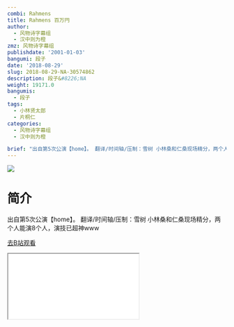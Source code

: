 ```yaml
---
combi: Rahmens
title: Rahmens 百万円
author:
  - 风物诗字幕组
  - 汉中则为橙
zmz: 风物诗字幕组
publishdate: '2001-01-03'
bangumi: 段子
date: '2018-08-29'
slug: 2018-08-29-NA-30574862
description: 段子&#8226;NA
weight: 19171.0
bangumis:
  - 段子
tags:
  - 小林贤太郎
  - 片桐仁
categories:
  - 风物诗字幕组
  - 汉中则为橙

brief: "出自第5次公演【home】。 翻译/时间轴/压制：雪树 小林桑和仁桑现场精分，两个人能演8个人，演技已超神www"
---
```

![](https://i.imgur.com/I6ciC8P.jpg)
# 简介  
出自第5次公演【home】。
翻译/时间轴/压制：雪树
小林桑和仁桑现场精分，两个人能演8个人，演技已超神www  

[去B站观看](https://www.bilibili.com/video/av30574862/)
<div class ="resp-container"><iframe class="testiframe" src="//player.bilibili.com/player.html?aid=30574862"", scrolling="no", allowfullscreen="true" > </iframe></div> 
